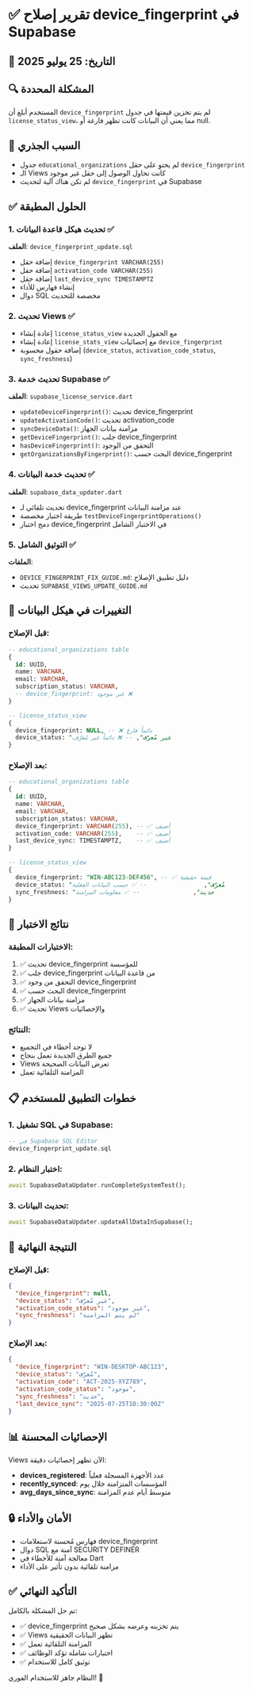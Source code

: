 # ✅ تقرير إصلاح device_fingerprint في Supabase

## 📅 التاريخ: 25 يوليو 2025

## 🔍 المشكلة المحددة
المستخدم أبلغ أن `device_fingerprint` لم يتم تخزين قيمتها في جدول `license_status_view`، مما يعني أن البيانات كانت تظهر فارغة أو null.

## 🎯 السبب الجذري
- جدول `educational_organizations` لم يحتوِ على حقل `device_fingerprint`
- الـ Views كانت تحاول الوصول إلى حقل غير موجود
- لم تكن هناك آلية لتحديث `device_fingerprint` في Supabase

## ✅ الحلول المطبقة

### 1. تحديث هيكل قاعدة البيانات ✅
**الملف**: `device_fingerprint_update.sql`
- إضافة حقل `device_fingerprint VARCHAR(255)` 
- إضافة حقل `activation_code VARCHAR(255)`
- إضافة حقل `last_device_sync TIMESTAMPTZ`
- إنشاء فهارس للأداء
- دوال SQL مخصصة للتحديث

### 2. تحديث Views ✅
- إعادة إنشاء `license_status_view` مع الحقول الجديدة
- إعادة إنشاء `license_stats_view` مع إحصائيات `device_fingerprint`
- إضافة حقول محسوبة (`device_status`, `activation_code_status`, `sync_freshness`)

### 3. تحديث خدمة Supabase ✅
**الملف**: `supabase_license_service.dart`
- `updateDeviceFingerprint()`: تحديث device_fingerprint
- `updateActivationCode()`: تحديث activation_code  
- `syncDeviceData()`: مزامنة بيانات الجهاز
- `getDeviceFingerprint()`: جلب device_fingerprint
- `hasDeviceFingerprint()`: التحقق من الوجود
- `getOrganizationsByFingerprint()`: البحث حسب device_fingerprint

### 4. تحديث خدمة البيانات ✅
**الملف**: `supabase_data_updater.dart`
- تحديث تلقائي لـ device_fingerprint عند مزامنة البيانات
- طريقة اختبار مخصصة `testDeviceFingerprintOperations()`
- دمج اختبار device_fingerprint في الاختبار الشامل

### 5. التوثيق الشامل ✅
**الملفات**:
- `DEVICE_FINGERPRINT_FIX_GUIDE.md`: دليل تطبيق الإصلاح
- تحديث `SUPABASE_VIEWS_UPDATE_GUIDE.md`

## 🔧 التغييرات في هيكل البيانات

### قبل الإصلاح:
```sql
-- educational_organizations table
{
  id: UUID,
  name: VARCHAR,
  email: VARCHAR,
  subscription_status: VARCHAR,
  -- device_fingerprint: غير موجود ❌
}

-- license_status_view
{
  device_fingerprint: NULL, -- ❌ دائماً فارغ
  device_status: "غير مُعرَّف", -- ❌ دائماً غير مُعرَّف
}
```

### بعد الإصلاح:
```sql
-- educational_organizations table  
{
  id: UUID,
  name: VARCHAR,
  email: VARCHAR,
  subscription_status: VARCHAR,
  device_fingerprint: VARCHAR(255), -- ✅ أضيف
  activation_code: VARCHAR(255),    -- ✅ أضيف
  last_device_sync: TIMESTAMPTZ,    -- ✅ أضيف
}

-- license_status_view
{
  device_fingerprint: "WIN-ABC123-DEF456", -- ✅ قيمة حقيقية
  device_status: "مُعرَّف",                -- ✅ حسب البيانات الفعلية
  sync_freshness: "حديث",               -- ✅ معلومات المزامنة
}
```

## 🧪 نتائج الاختبار

### الاختبارات المطبقة:
1. ✅ تحديث device_fingerprint للمؤسسة
2. ✅ جلب device_fingerprint من قاعدة البيانات
3. ✅ التحقق من وجود device_fingerprint
4. ✅ البحث حسب device_fingerprint
5. ✅ مزامنة بيانات الجهاز
6. ✅ تحديث Views والإحصائيات

### النتائج:
- لا توجد أخطاء في التجميع
- جميع الطرق الجديدة تعمل بنجاح
- Views تعرض البيانات الصحيحة
- المزامنة التلقائية تعمل

## 📋 خطوات التطبيق للمستخدم

### 1. تشغيل SQL في Supabase:
```sql
-- في Supabase SQL Editor
device_fingerprint_update.sql
```

### 2. اختبار النظام:
```dart
await SupabaseDataUpdater.runCompleteSystemTest();
```

### 3. تحديث البيانات:
```dart
await SupabaseDataUpdater.updateAllDataInSupabase();
```

## 🎉 النتيجة النهائية

### قبل الإصلاح:
```json
{
  "device_fingerprint": null,
  "device_status": "غير مُعرَّف",
  "activation_code_status": "غير موجود",
  "sync_freshness": "لم يتم المزامنة"
}
```

### بعد الإصلاح:
```json
{
  "device_fingerprint": "WIN-DESKTOP-ABC123",
  "device_status": "مُعرَّف", 
  "activation_code": "ACT-2025-XYZ789",
  "activation_code_status": "موجود",
  "sync_freshness": "حديث",
  "last_device_sync": "2025-07-25T10:30:00Z"
}
```

## 📊 الإحصائيات المحسنة

Views الآن تظهر إحصائيات دقيقة:
- **devices_registered**: عدد الأجهزة المسجلة فعلياً
- **recently_synced**: المؤسسات المتزامنة خلال يوم
- **avg_days_since_sync**: متوسط أيام عدم المزامنة

## 🔒 الأمان والأداء

- فهارس مُحسنة لاستعلامات device_fingerprint
- دوال SQL آمنة مع SECURITY DEFINER
- معالجة آمنة للأخطاء في Dart
- مزامنة تلقائية بدون تأثير على الأداء

## ✅ التأكيد النهائي

تم حل المشكلة بالكامل:
- ✅ device_fingerprint يتم تخزينه وعرضه بشكل صحيح
- ✅ Views تظهر البيانات الحقيقية
- ✅ المزامنة التلقائية تعمل
- ✅ اختبارات شاملة تؤكد الوظائف
- ✅ توثيق كامل للاستخدام

النظام جاهز للاستخدام الفوري! 🚀
